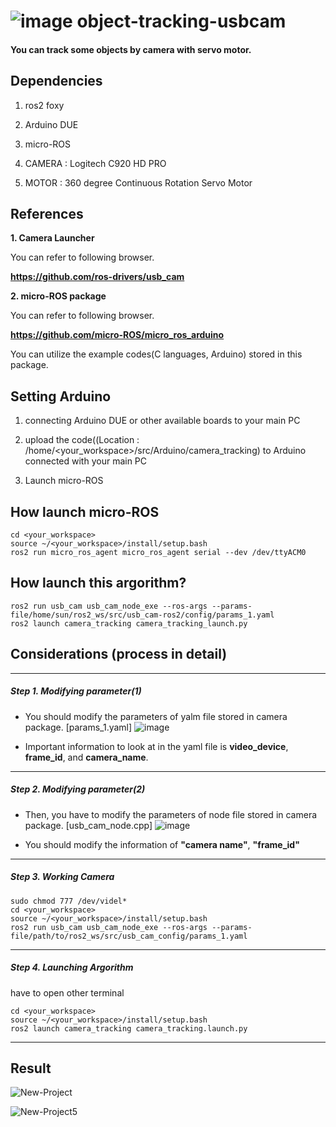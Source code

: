 # ![image](https://github.com/gabrielsunhyuck/object-tracking-usbcam/assets/163500499/2d905299-a556-482f-b833-5aa2f788e0c9) object-tracking-usbcam

#### **You can track some objects by camera with servo motor.**

## Dependencies

1. ros2 foxy

2. Arduino DUE

3. micro-ROS

4. CAMERA : Logitech C920 HD PRO

6. MOTOR  : 360 degree Continuous Rotation Servo Motor


## References

**1. Camera Launcher**

You can refer to following browser.

**<https://github.com/ros-drivers/usb_cam>**

**2. micro-ROS package**

You can refer to following browser.

**<https://github.com/micro-ROS/micro_ros_arduino>**

You can utilize the example codes(C languages, Arduino) stored in this package.

## Setting Arduino

1. connecting Arduino DUE or other available boards to your main PC

2. upload the code((Location : /home/<your_workspace>/src/Arduino/camera_tracking) to Arduino connected with your main PC

3. Launch micro-ROS

## How launch micro-ROS
    cd <your_workspace>
    source ~/<your_workspace>/install/setup.bash
    ros2 run micro_ros_agent micro_ros_agent serial --dev /dev/ttyACM0

## How launch this argorithm?
    ros2 run usb_cam usb_cam_node_exe --ros-args --params-file/home/sun/ros2_ws/src/usb_cam-ros2/config/params_1.yaml
    ros2 launch camera_tracking camera_tracking_launch.py


## Considerations (process in detail)
---
##### Step 1. Modifying parameter(1)
- You should modify the parameters of yalm file stored in camera package. [params_1.yaml]
 ![image](https://github.com/gabrielsunhyuck/object-tracking-usbcam/assets/163500499/2ce6474d-7b8a-4027-a0d6-9761a12e763e) 

- Important information to look at in the yaml file is **video_device**, **frame_id**, and **camera_name**.
---
##### Step 2. Modifying parameter(2)
- Then, you have to modify the parameters of node file stored in camera package. [usb_cam_node.cpp]
![image](https://github.com/gabrielsunhyuck/object-tracking-usbcam/assets/163500499/5cf8a66d-4daa-4f5f-96aa-993ca76d8d74)


- You should modify the information of **"camera name"**, **"frame_id"**
---
##### Step 3. Working Camera

    sudo chmod 777 /dev/videl*
    cd <your_workspace>
    source ~/<your_workspace>/install/setup.bash
    ros2 run usb_cam usb_cam_node_exe --ros-args --params-file/path/to/ros2_ws/src/usb_cam_config/params_1.yaml
---
##### Step 4. Launching Argorithm

have to open other terminal

    cd <your_workspace>
    source ~/<your_workspace>/install/setup.bash
    ros2 launch camera_tracking camera_tracking.launch.py
---


## Result

![New-Project](https://github.com/gabrielsunhyuck/object-tracking-usbcam/assets/163500499/5e1ff32c-5733-4611-8e57-f06826adbed9)

![New-Project5](https://github.com/gabrielsunhyuck/object-tracking-usbcam/assets/163500499/59fc986b-24a7-461b-80b1-6671b5a2e522)







  





